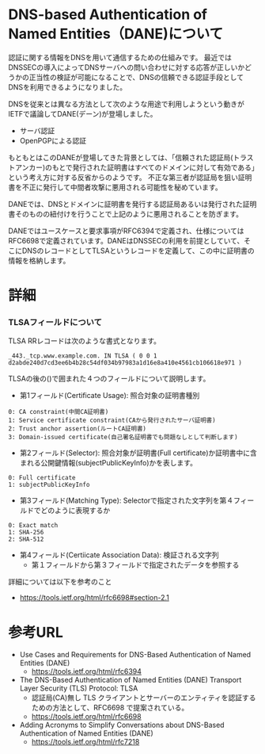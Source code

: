 # DNS-based Authentication of Named Entities（DANE)について

認証に関する情報をDNSを用いて通信するための仕組みです。
最近ではDNSSECの導入によってDNSサーバへの問い合わせに対する応答が正しいかどうかの正当性の検証が可能になることで、DNSの信頼できる認証手段としてDNSを利用できるようになりました。

DNSを従来とは異なる方法として次のような用途で利用しようという動きがIETFで議論してDANE(デーン)が登場しました。
- サーバ認証
- OpenPGPによる認証

もともとはこのDANEが登場してきた背景としては、「信頼された認証局(トラストアンカー)のもとで発行された証明書はすべてのドメインに対して有効である」という考え方に対する反省からのようです。
不正な第三者が認証局を狙い証明書を不正に発行して中間者攻撃に悪用される可能性を秘めています。

DANEでは、DNSとドメインに証明書を発行する認証局あるいは発行された証明書そのものの紐付けを行うことで上記のように悪用されることを防ぎます。

DANEではユースケースと要求事項がRFC6394で定義され、仕様についてはRFC6698で定義されています。DANEはDNSSECの利用を前提としていて、そこにDNSのレコードとしてTLSAというレコードを定義して、この中に証明書の情報を格納します。


# 詳細

### TLSAフィールドについて
TLSA RRレコードは次のような書式となります。
```
_443._tcp.www.example.com. IN TLSA ( 0 0 1 d2abde240d7cd3ee6b4b28c54df034b97983a1d16e8a410e4561cb106618e971 )
```

TLSAの後の()で囲まれた４つのフィールドについて説明します。
- 第1フィールド(Certificate Usage): 照合対象の証明書種別
```
0: CA constraint(中間CA証明書)
1: Service certificate constraint(CAから発行されたサーバ証明書)
2: Trust anchor assertion(ルートCA証明書)
3: Domain-issued certificate(自己署名証明書でも問題なしとして判断します)
```
- 第2フィールド(Selector): 照合対象が証明書(Full certificate)か証明書中に含まれる公開鍵情報(subjectPublicKeyInfo)かを表します。
```
0: Full certificate
1: subjectPublicKeyInfo
```
- 第3フィールド(Matching Type): Selectorで指定された文字列を第４フィールドでどのように表現するか
```
0: Exact match
1: SHA-256
2: SHA-512
```
- 第4フィールド(Certiicate Association Data): 検証される文字列
  - 第１フィールドから第３フィールドで指定されたデータを参照する


詳細については以下を参考のこと
- https://tools.ietf.org/html/rfc6698#section-2.1

# 参考URL
- Use Cases and Requirements for DNS-Based Authentication of Named Entities (DANE)
  - https://tools.ietf.org/html/rfc6394
- The DNS-Based Authentication of Named Entities (DANE) Transport Layer Security (TLS) Protocol: TLSA
  - 認証局(CA)無し TLS クライアントとサーバーのエンティティを認証するための方法として、RFC6698 で提案されている。
  - https://tools.ietf.org/html/rfc6698
- Adding Acronyms to Simplify Conversations about DNS-Based Authentication of Named Entities (DANE)
  - https://tools.ietf.org/html/rfc7218

